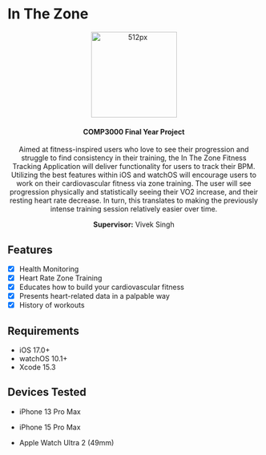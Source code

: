 # In The Zone

<p align="center">
  <a href="https://github.com/alex-brankin/In-The-Zone">
  <img src="https://github.com/alex-brankin/In-The-Zone/blob/main/Design/512px.png" alt="512px" border="0" width="171" height="171">
  </a>
</p>

<div align="center">
  <b><h4>COMP3000 Final Year Project</h4></b>
  Aimed at fitness-inspired users who love to see their progression and struggle to find consistency in their training, the In The Zone Fitness Tracking Application will deliver functionality for users to track their BPM. Utilizing the best features within iOS and watchOS will encourage users to work on their cardiovascular fitness via zone training. The user will see progression physically and statistically seeing their VO2 increase, and their resting heart rate decrease. In turn, this translates to making the previously intense training session relatively easier over time.
</div>

<p align="center">
  <b>Supervisor:</b> Vivek Singh
</p>

## Features

- [x] Health Monitoring
- [x] Heart Rate Zone Training
- [x] Educates how to build your cardiovascular fitness
- [x] Presents heart-related data in a palpable way
- [x] History of workouts

## Requirements

- iOS 17.0+
- watchOS 10.1+
- Xcode 15.3

## Devices Tested

* iPhone 13 Pro Max

* iPhone 15 Pro Max

* Apple Watch Ultra 2 (49mm)
